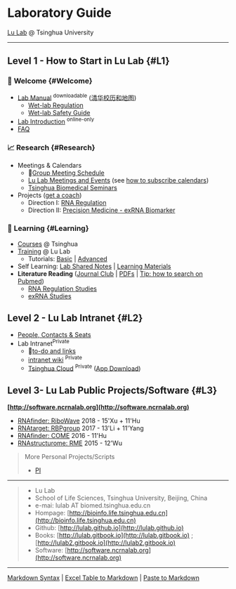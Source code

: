 # Laboratory Guide 

[Lu Lab](http://bioinfo.life.tsinghua.edu.cn) @ Tsinghua University

---

## Level 1 - How to Start in Lu Lab {#L1}

### 🎉 **Welcome** {#Welcome}

* [Lab Manual](https://cloud.tsinghua.edu.cn/f/d48e8cdb0803439186ca/) <sup>downloadable</sup> ([清华校历和地图](https://www.evernote.com/l/ABKkZPq-N2FLorI9jcAK2VdOii7RVw-qwao))
  * [Wet-lab Regulation](https://cloud.tsinghua.edu.cn/f/2813f4f589d64e1e8ee1/)  
  * [Wet-lab Safety Guide](https://github.com/lulab/intranet/wiki/Wet-lab-safety-operation-guidelines)
* [Lab Introduction](https://www.jianguoyun.com/p/DTwqZJAQsJbvBRj2s2U) <sup>online-only</sup>
* [FAQ](https://lulab.github.io/FAQ) 

### 📈 **Research** {#Research}

* Meetings & Calendars
  * 🚩[Group Meeting Schedule](https://cloud.tsinghua.edu.cn/f/007eef8425d549a68255/)
  * [Lu Lab Meetings and Events](https://calendar.google.com/calendar/embed?src=rhfq9d5sr46lqjpg3vd1ncbosc%40group.calendar.google.com&ctz=Asia%2FShanghai) \(see [how to subscribe calendars](https://lulab.github.io/cal)\)
  * [Tsinghua Biomedical Seminars](https://calendar.google.com/calendar/embed?src=hrabiq5okeupg1tfnpa7g9qqr0%40group.calendar.google.com&ctz=Asia%2FShanghai)
* Projects ([get a coach](https://www.ted.com/talks/atul_gawande_want_to_get_great_at_something_get_a_coach))
  * Direction I: [RNA Regulation](http://lulab.github.io/RNA)
  * Direction II: [Precision Medicine - exRNA Biomarker](http://lulab.github.io/exRNA)

### 📖 **Learning**  {#Learning}

* [Courses](https://lulab.github.io/courses) @ Tsinghua  
* [Training](https://lulab.github.io/training) @ Lu Lab
  * Tutorials: [Basic](https://lulab2.gitbook.io/teaching)  \|  [Advanced](https://lulab.github.io/RNA/#Bioinfo)
* Self Learning: [Lab Shared Notes](https://www.evernote.com/pub/luzhiustc/lulabsharednotes) \| [Learning Materials](https://cloud.tsinghua.edu.cn/d/e63019c19d59449992fc/)
* **Literature Reading** ([Journal Club](https://lulab.github.io/JC) \| [PDFs](https://cloud.tsinghua.edu.cn/d/d2b6ca8a4cce49438f59/) \| [Tip: how to search on Pubmed](http://lulab.github.io/reading))
   * [RNA Regulation Studies](http://lulab.github.io/RNA/literature)
   * [exRNA Studies](http://lulab.github.io/exRNA/literature)

   
   


## Level 2 - Lu Lab Intranet {#L2}

* [People, Contacts & Seats](https://www.icloud.com/numbers/0jOfAXxHScDY51I-g0RwT1YKQ#Contacts_and_Seats)
* Lab Intranet<sup>Private</sup>
  * 🚩[to-do and links](https://github.com/lulab/intranet/projects/1?fullscreen=true)
  * [intranet wiki](https://github.com/lulab/intranet/wiki) <sup>Private</sup>
  * [Tsinghua Cloud](https://cloud.tsinghua.edu.cn) <sup>Private</sup> ([App Download](https://www.seafile.com/download))





## Level 3- Lu Lab Public Projects/Software {#L3}

**[http://software.ncrnalab.org](http://software.ncrnalab.org)**

  * [RNAfinder: RiboWave](http://lulab.github.io/Ribowave) 2018 - 15'Xu + 11'Hu
  * [RNAtarget: RBPgroup](https://github.com/lulab/RBPgroup) 2017 - 13'Li + 11'Yang
  * [RNAfinder: COME](https://github.com/lulab/COME) 2016 - 11'Hu 
  * [RNAstructurome: RME](https://github.com/lulab/RME) 2015 - 12'Wu

> More Personal Projects/Scripts
>
>  * [PI](http://urluzhi.github.io/scripts) 


---

> * Lu Lab
> * School of Life Sciences, Tsinghua University, Beijing, China
> * e-mai: lulab AT biomed.tsinghua.edu.cn
> * Hompage: [http://bioinfo.life.tsinghua.edu.cn](http://bioinfo.life.tsinghua.edu.cn)
> * Github: [http://lulab.github.io](http://lulab.github.io)
> * Books: [http://lulab.gitbook.io](http://lulab.gitbook.io) ; [http://lulab2.gitbook.io](http://lulab2.gitbook.io)
> * Software: [http://software.ncrnalab.org](http://software.ncrnalab.org)


---

[Markdown Syntax](https://github.com/adam-p/markdown-here/wiki/Markdown-Cheatsheet) \| [Excel Table to Markdown](https://www.tablesgenerator.com/markdown_tables) \| [Paste to Markdown](https://euangoddard.github.io/clipboard2markdown/)


